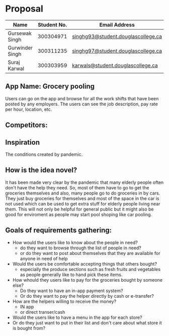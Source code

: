 # Proposal

| Name            | Student No. | Email Address                      |
|-----------------|-------------|------------------------------------|
| Gursewak Singh  | 300304971   | singhg93@student.douglascollege.ca |
| Gurwinder Singh | 300311235   | singhg97@student.douglascollege.ca |
| Suraj Karwal    | 300303959   | karwals@student.douglascollege.ca  |

## App Name: Grocery pooling

Users can go on the app and browse for all the work
shifts that have been posted by any employers. The
users can see the job description, pay rate per hour,
location, etc.

## Competitors: 

## Inspiration

The conditions created by pandemic.

## How is the idea novel?

It has been made very clear by the pandemic that
many elderly people often don't have the help they need.
So, most of them have to go to get the groceries themselves
and also, many people go to do groceries in by cars. They just
buy groceries for themselves and most of the space in the car
is not used which can be used to get extra stuff for
elderly people living near them. This will not only be
helpful for general public but it might also be good for
enviroment as people may start pool shoping like car
pooling.

## Goals of requirements gathering:

- How would the users like to know about the people in need?
    - do they want to browse through the list of people in need?
    - or do they want to post about themselves that they are available
        for anyone in need of help
- Would the users be comfortable accepting things that others bought?
    - especially the produce sections such as fresh fruits and
        vegetables as people generally like to hand pick these items.
- How whould they users like to pay for the groceries bought by someone else?
    - Do they want to have an in-app payment system?
    - Or do they want to pay the helper directly by cash or e-transfer?
- How are the helpers willing to receive the money?
    - IN app
    - or direct transer/cash
- Would the users like to have a menu in the app for each store?
- Or do they just want to put in their list and don't care about what store it is
    bought from?

